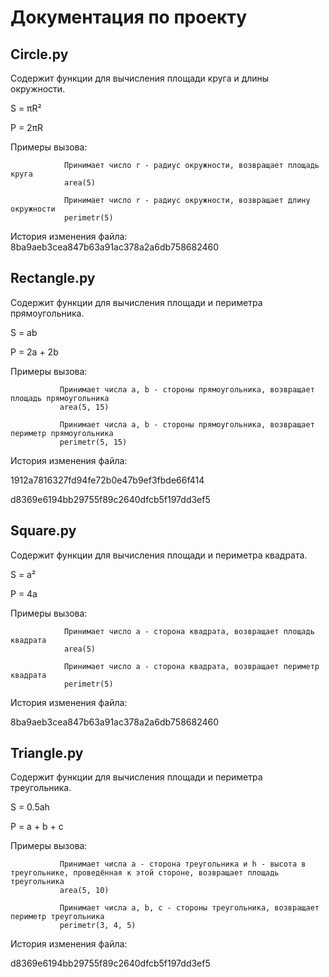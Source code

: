 # Документация по проекту

## Circle.py
Содержит функции для вычисления площади круга и длины окружности.

S = πR²

P = 2πR

Примеры вызова:

                Принимает число r - радиус окружности, возвращает площадь круга
                area(5)
                
                Принимает число r - радиус окружности, возвращает длину окружности
                perimetr(5)
                
История изменения файла:
8ba9aeb3cea847b63a91ac378a2a6db758682460

 ## Rectangle.py
Содержит функции для вычисления площади и периметра прямоугольника.

S = ab

P = 2a + 2b

Примеры вызова:

               Принимает числа a, b - стороны прямоугольника, возвращает площадь прямоугольника 
               area(5, 15)
               
               Принимает числа a, b - стороны прямоугольника, возвращает периметр прямоугольника 
               perimetr(5, 15)

История изменения файла:

1912a7816327fd94fe72b0e47b9ef3fbde66f414

d8369e6194bb29755f89c2640dfcb5f197dd3ef5

## Square.py
Содержит функции для вычисления площади и периметра квадрата.

S = a²

P = 4a

Примеры вызова:

                Принимает число a - сторона квадрата, возвращает площадь квадрата 
                area(5)
                
                Принимает число a - сторона квадрата, возвращает периметр квадрата 
                perimetr(5) 

 История изменения файла:
 
 8ba9aeb3cea847b63a91ac378a2a6db758682460
 
 ## Triangle.py
Содержит функции для вычисления площади и периметра треугольника.

S = 0.5ah

P = a + b + c

Примеры вызова:

               Принимает числа a - сторона треугольника и h - высота в треугольнике, проведённая к этой стороне, возвращает площадь треугольника 
               area(5, 10)

               Принимает числа a, b, c - стороны треугольника, возвращает периметр треугольника 
               perimetr(3, 4, 5) 

История изменения файла:

d8369e6194bb29755f89c2640dfcb5f197dd3ef5
